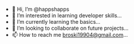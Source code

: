 - 👋 Hi, I’m @happshapps
- 👀 I’m interested in learning developer skills...
- 🌱 I’m currently learning the basics...
- 💞️ I’m looking to collaborate on future projects...
- 📫 How to reach me broski19904@gmail.com...

<!---
happshapps/happshapps is a ✨ special ✨ repository because its `README.md` (this file) appears on your GitHub profile.
You can click the Preview link to take a look at your changes.
--->
